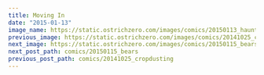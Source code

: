```yaml
---
title: Moving In
date: "2015-01-13"
image_name: https://static.ostrichzero.com/images/comics/20150113_haunted.png
previous_image: https://static.ostrichzero.com/images/comics/20141025_cropdusting.png
next_image: https://static.ostrichzero.com/images/comics/20150115_bears.png
next_post_path: comics/20150115_bears
previous_post_path: comics/20141025_cropdusting
---
```

